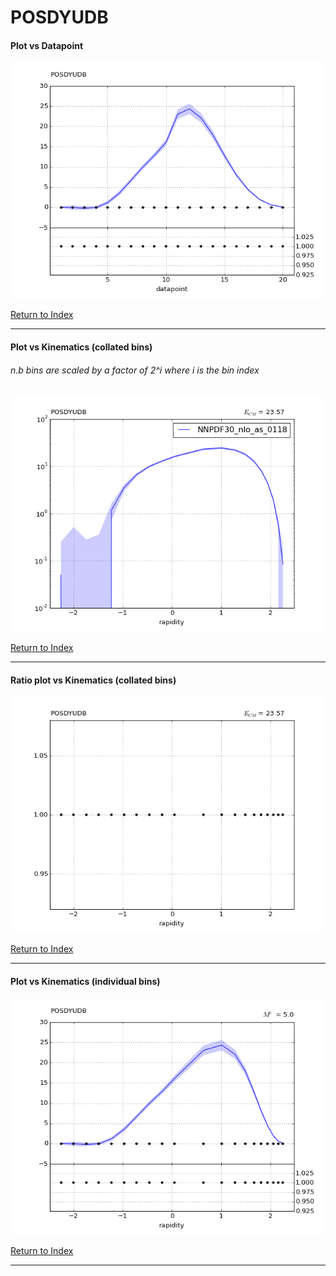 POSDYUDB
========
#### Plot vs Datapoint 
[![POSDYUDB datapoints](POSDYUDB.png)](POSDYUDB.pdf) 

[Return to Index](../index.html)

------------- 
#### Plot vs Kinematics (collated bins) 
###### n.b bins are scaled by a factor of 2^i where i is the bin index  
[![POSDYUDB_0](POSDYUDB_0.png)](POSDYUDB_0.pdf)
      
[Return to Index](../index.html)

------------- 
#### Ratio plot vs Kinematics (collated bins) 
[![POSDYUDB_0](POSDYUDB_0_R.png)](POSDYUDB_0_R.pdf)
      
[Return to Index](../index.html)

------------- 
#### Plot vs Kinematics (individual bins) 
[![POSDYUDB_0_0](POSDYUDB_0_0.png)](POSDYUDB_0_0.pdf)
      
[Return to Index](../index.html)

------------- 

